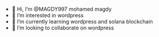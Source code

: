 - 👋 Hi, I’m @MAGDY997 mohamed magdy
- 👀 I’m interested in wordpress
- 🌱 I’m currently learning wordpress and solana blockchain  
- 💞️ I’m looking to collaborate on wordpress


<!---
MAGDY997/MAGDY997 is a ✨ special ✨ repository because its `README.md` (this file) appears on your GitHub profile.
You can click the Preview link to take a look at your changes.
--->

